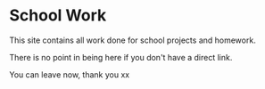 # School Work
This site contains all work done for school projects and homework.

There is no point in being here if you don't have a direct link.

You can leave now, thank you xx
